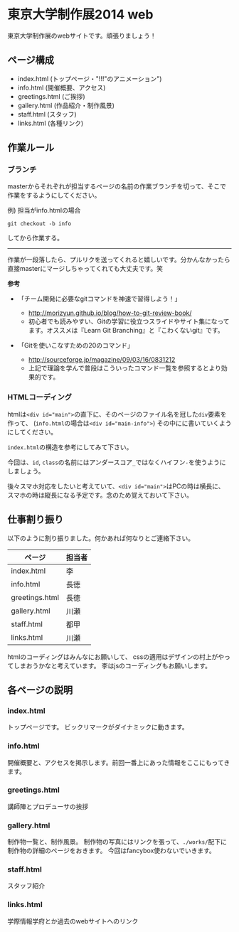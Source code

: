 # 東京大学制作展2014 web
東京大学制作展のwebサイトです。頑張りましょう！

## ページ構成

- index.html (トップページ・"!!!"のアニメーション")
- info.html (開催概要、アクセス)
- greetings.html (ご挨拶)
- gallery.html (作品紹介・制作風景)
- staff.html (スタッフ)
- links.html (各種リンク)

## 作業ルール

### ブランチ
masterからそれぞれが担当するページの名前の作業ブランチを切って、そこで作業をするようにしてください。

例) 担当がinfo.htmlの場合

```
git checkout -b info
```

してから作業する。

--------

作業が一段落したら、プルリクを送ってくれると嬉しいです。分かんなかったら直接masterにマージしちゃってくれても大丈夫です。笑

**参考**

* 「チーム開発に必要なgitコマンドを神速で習得しよう！」
    * http://morizyun.github.io/blog/how-to-git-review-book/
    * 初心者でも読みやすい、Gitの学習に役立つスライドやサイト集になってます。オススメは『Learn Git Branching』と『こわくないgit』です。

* 「Gitを使いこなすための20のコマンド」
    * http://sourceforge.jp/magazine/09/03/16/0831212
    * 上記で理論を学んで普段はこういったコマンド一覧を参照するとより効果的です。

### HTMLコーディング
htmlは`<div id="main">`の直下に、そのページのファイル名を冠した`div`要素を作って、
(`info.html`の場合は`<div id="main-info">`)
その中にに書いていくようにしてください。

`index.html`の構造を参考にしてみて下さい。

今回は、`id`, `class`の名前にはアンダースコア`_`ではなくハイフン`-`を使うようにしましょう。

後々スマホ対応をしたいと考えていて、`<div id="main">`はPCの時は横長に、
スマホの時は縦長になる予定です。念のため覚えておいて下さい。

## 仕事割り振り
以下のように割り振りました。何かあれば何なりとご連絡下さい。

| ページ | 担当者 |
|---|---|
| index.html | 李 |
| info.html | 長徳 |
| greetings.html | 長徳 |
| gallery.html | 川瀬 |
| staff.html | 都甲 |
| links.html | 川瀬 |

htmlのコーディングはみんなにお願いして、
cssの適用はデザインの村上がやってしまおうかなと考えています。
李はjsのコーディングもお願いします。

## 各ページの説明

### index.html
トップページです。
ビックリマークがダイナミックに動きます。

### info.html
開催概要と、アクセスを掲示します。前回一番上にあった情報をここにもってきます。

### greetings.html
講師陣とプロデューサの挨拶

### gallery.html
制作物一覧と、制作風景。
制作物の写真にはリンクを張って、```./works/```配下に制作物の詳細のページをおきます。
今回はfancybox使わないでいきます。

### staff.html
スタッフ紹介

### links.html
学際情報学府とか過去のwebサイトへのリンク








